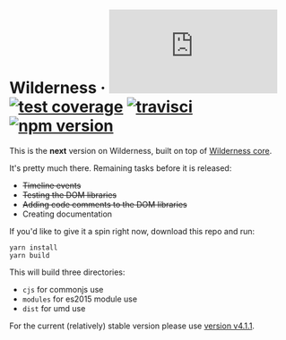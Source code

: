 # Wilderness &middot; [![gzip size](http://img.badgesize.io/https://unpkg.com/wilderness/dist/wilderness.production.js?compression=gzip&label=gzip%20size&style=flat)](https://unpkg.com/wilderness/dist/wilderness.production.js) [![test coverage](https://img.shields.io/coveralls/colinmeinke/wilderness/master.svg?style=flat)](https://coveralls.io/github/colinmeinke/wilderness) [![travisci](https://img.shields.io/travis/colinmeinke/wilderness.svg?style=flat)](https://travis-ci.org/colinmeinke/wilderness) [![npm version](https://img.shields.io/npm/v/wilderness.svg?style=flat)](https://www.npmjs.com/package/wilderness)

This is the **next** version on Wilderness, built on top of
[Wilderness core](https://github.com/colinmeinke/wilderness-core).

It's pretty much there. Remaining tasks before it is released:

- ~~Timeline events~~
- ~~Testing the DOM libraries~~
- ~~Adding code comments to the DOM libraries~~
- Creating documentation

If you'd like to give it a spin right now, download this repo and run:

```
yarn install
yarn build
```

This will build three directories:

- `cjs` for commonjs use
- `modules` for es2015 module use
- `dist` for umd use

For the current (relatively) stable version please use
[version v4.1.1](https://github.com/colinmeinke/wilderness/tree/v4.1.1).
